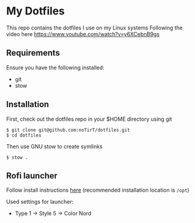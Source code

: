 # My Dotfiles

This repo contains the dotfiles I use on my Linux systems
Following the video here https://www.youtube.com/watch?v=y6XCebnB9gs

## Requirements

Ensure you have the following installed:

- git
- stow

## Installation

First, check out the dotfiles repo in your $HOME directory using git

```
$ git clone git@github.com:noTirT/dotfiles.git
$ cd dotfiles
```

Then use GNU stow to create symlinks

```
$ stow .
```

## Rofi launcher

Follow install instructions [here](https://github.com/adi1090x/rofi) (recommended installation location is `/opt`)

Used settings for launcher:

- Type 1 -> Style 5 -> Color Nord
